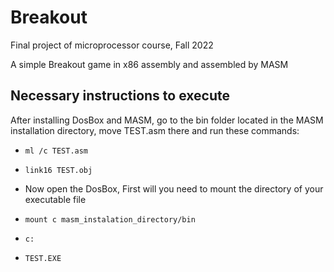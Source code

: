 # Breakout
Final project of microprocessor course, Fall 2022

A simple Breakout game in x86 assembly and assembled by MASM
## Necessary instructions to execute
After installing DosBox and MASM, go to the bin folder located in the MASM installation directory, move TEST.asm there and run these commands:
* ```ml /c TEST.asm```
* ```link16 TEST.obj```

* Now open the DosBox, First will you need to mount the directory of your executable file
* ```mount c masm_instalation_directory/bin```
* ```c:```
* ```TEST.EXE```
